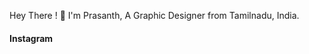 Hey There ! 👋
I'm Prasanth, A Graphic Designer from Tamilnadu, India.
<h4 style background-color="white">Instagram </h4>





